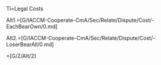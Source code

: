 Ti=Legal Costs

Alt1.=[G/IACCM-Cooperate-CmA/Sec/Relate/Dispute/Cost/-EachBearOwn/0.md]

Alt2.=[G/IACCM-Cooperate-CmA/Sec/Relate/Dispute/Cost/-LoserBearAll/0.md]

=[G/Z/Alt/2]
